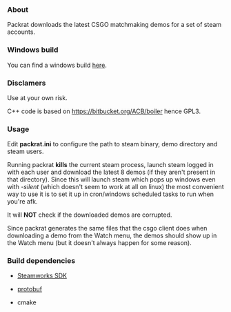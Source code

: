 ### About ###
Packrat downloads the latest CSGO matchmaking demos for a set of steam accounts.

### Windows build ###
You can find a windows build [here](https://bitbucket.org/bugdone/packrat/downloads/packrat_win32.zip).

### Disclamers ###
Use at your own risk.

C++ code is based on https://bitbucket.org/ACB/boiler hence GPL3.

### Usage ###
Edit __packrat.ini__ to configure the path to steam binary, demo directory and steam users.

Running packrat __kills__ the current steam process, launch steam logged in with each user and download the latest 8 demos (if they aren't present in that directory). Since this will launch steam which pops up windows even with _-silent_ (which doesn't seem to work at all on linux) the most convenient way to use it is to set it up in cron/windows scheduled tasks to run when you're afk.

It will __NOT__ check if the downloaded demos are corrupted.

Since packrat generates the same files that the csgo client does when downloading a demo from the Watch menu, the demos should show up in the Watch menu (but it doesn't always happen for some reason).

### Build dependencies ###
* [Steamworks SDK](https://partner.steamgames.com/)

* [protobuf](https://developers.google.com/protocol-buffers/docs/downloads)

* cmake